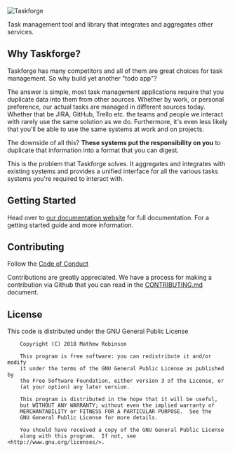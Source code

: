 ![Taskforge](https://raw.githubusercontent.com/chasinglogic/taskforge/master/src/docs/_static/logo_wide.png)

Task management tool and library that integrates and aggregates other services.

## Why Taskforge?

Taskforge has many competitors and all of them are great choices for task
management. So why build yet another "todo app"?

The answer is simple, most task management applications require that you
duplicate data into them from other sources. Whether by work, or personal
preference, our actual tasks are managed in different sources today. Whether
that be JIRA, GitHub, Trello etc. the teams and people we interact with rarely
use the same solution as we do. Furthermore, it's even less likely that you'll
be able to use the same systems at work and on projects.

The downside of all this? **These systems put the responsibility on you** to
duplicate that information into a format that you can digest.

This is the problem that Taskforge solves. It aggregates and integrates with
existing systems and provides a unified interface for all the various tasks
systems you're required to interact with.

## Getting Started

Head over to [our documentation website](http://taskforge.io/docs) for full
documentation. For a getting started guide and more information.

## Contributing

Follow the 
[Code of Conduct](https://github.com/chasinglogic/taskforge/blob/master/src/docs/code_of_conduct.rst)

Contributions are greatly appreciated. We have a process for making a
contribution via Github that you can read in the 
[CONTRIBUTING.md](https://github.com/chasinglogic/taskforge/blob/master/CONTRIBUTING.md)
document.

## License

This code is distributed under the GNU General Public License

```text
    Copyright (C) 2018 Mathew Robinson

    This program is free software: you can redistribute it and/or modify
    it under the terms of the GNU General Public License as published by
    the Free Software Foundation, either version 3 of the License, or
    (at your option) any later version.

    This program is distributed in the hope that it will be useful,
    but WITHOUT ANY WARRANTY; without even the implied warranty of
    MERCHANTABILITY or FITNESS FOR A PARTICULAR PURPOSE.  See the
    GNU General Public License for more details.

    You should have received a copy of the GNU General Public License
    along with this program.  If not, see <http://www.gnu.org/licenses/>.
```
